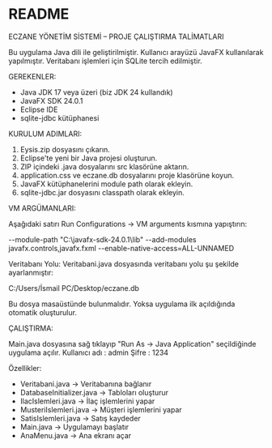 # README
ECZANE YÖNETİM SİSTEMİ – PROJE ÇALIŞTIRMA TALİMATLARI

Bu uygulama Java dili ile geliştirilmiştir. Kullanıcı arayüzü JavaFX kullanılarak yapılmıştır. Veritabanı işlemleri için SQLite tercih edilmiştir.

GEREKENLER:
- Java JDK 17 veya üzeri (biz JDK 24 kullandık)
- JavaFX SDK 24.0.1
- Eclipse IDE
- sqlite-jdbc kütüphanesi

KURULUM ADIMLARI:

1. Eysis.zip dosyasını çıkarın.
2. Eclipse'te yeni bir Java projesi oluşturun.
3. ZIP içindeki .java dosyalarını src klasörüne aktarın.
4. application.css ve eczane.db dosyalarını proje klasörüne koyun.
5. JavaFX kütüphanelerini module path olarak ekleyin.
6. sqlite-jdbc.jar dosyasını classpath olarak ekleyin.

VM ARGÜMANLARI:

Aşağıdaki satırı Run Configurations → VM arguments kısmına yapıştırın:

--module-path "C:\javafx-sdk-24.0.1\lib" --add-modules javafx.controls,javafx.fxml --enable-native-access=ALL-UNNAMED

Veritabanı Yolu:
Veritabani.java dosyasında veritabanı yolu şu şekilde ayarlanmıştır:

C:/Users/İsmail PC/Desktop/eczane.db

Bu dosya masaüstünde bulunmalıdır. Yoksa uygulama ilk açıldığında otomatik oluşturulur.

ÇALIŞTIRMA:

Main.java dosyasına sağ tıklayıp "Run As → Java Application" seçildiğinde uygulama açılır. Kullanıcı adı : admin    Şifre : 1234

Özellikler:

- Veritabani.java → Veritabanına bağlanır
- DatabaseInitializer.java → Tabloları oluşturur
- IlacIslemleri.java → İlaç işlemlerini yapar
- MusteriIslemleri.java → Müşteri işlemlerini yapar
- SatisIslemleri.java → Satış kaydeder
- Main.java → Uygulamayı başlatır
- AnaMenu.java → Ana ekranı açar


